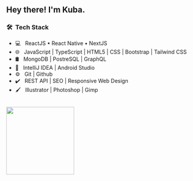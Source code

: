 <h2> Hey there! I'm Kuba.</h2>

<h3> 🛠 &nbsp;Tech Stack</h3>

- 💻 &nbsp; ReactJS • React Native • NextJS
- 🌐 &nbsp; JavaScript | TypeScript | HTML5 | CSS | Bootstrap | Tailwind CSS
- 🛢 &nbsp; MongoDB | PostreSQL | GraphQL
- 🔧 &nbsp; IntelliJ IDEA | Android Studio
- ⚙️ &nbsp; Git | Github
- ✔️ &nbsp; REST API | SEO | Responsive Web Design
- 🖌️ &nbsp; Illustrator | Photoshop | Gimp
<br/>

<a href="https://github.com/c3bull">
  <img height="180em" src="https://github-readme-stats.vercel.app/api/top-langs/?username=c3bull&theme=buefy&layout=compact" />
</a>
